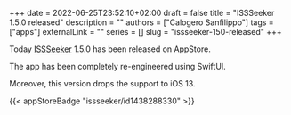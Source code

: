 +++
date = 2022-06-25T23:52:10+02:00
draft = false
title = "ISSSeeker 1.5.0 released"
description = ""
authors = ["Calogero Sanfilippo"]
tags = ["apps"]
externalLink = ""
series = []
slug = "issseeker-150-released"
+++

Today [ISSSeeker](/apps/issseeker) 1.5.0 has been released on AppStore.

The app has been completely re-engineered using SwiftUI.

Moreover, this version drops the support to iOS 13.

{{< appStoreBadge "issseeker/id1438288330" >}}

